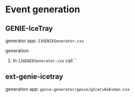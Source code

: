 # Event generation 

## GENIE-IceTray

generator app: `I3GENIEGenerator.cxx`

generation:

1. In `I3GENIEGenerator.cxx` call ``



## ext-genie-icetray

generation app: `genie-generator/genie/gIceCubeEvGen.cxx`

